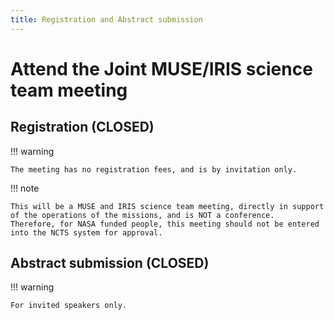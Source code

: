 ```yaml
---
title: Registration and Abstract submission
---
```


# Attend the Joint MUSE/IRIS science team meeting

## Registration (**CLOSED**)

!!! warning

    The meeting has no registration fees, and is by invitation only.

!!! note

    This will be a MUSE and IRIS science team meeting, directly in support of the operations of the missions, and is NOT a conference.
    Therefore, for NASA funded people, this meeting should not be entered into the NCTS system for approval.

## Abstract submission (**CLOSED**)

!!! warning

    For invited speakers only.
